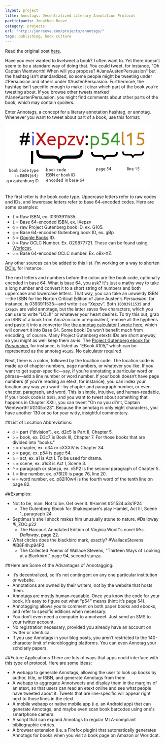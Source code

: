 ```yaml
---
layout: project
title: Annotags: Decentralized Literary Annotation Protocol
participants: Jonathan Reeve
category: projects
url: "http://jonreeve.com/projects/annotags/"
tags: publishing, book culture
---
```


Read the original post [here](http://jonreeve.com/projects/annotags/about.html).

Have you ever wanted to livetweet a book? I often want to. Yet there doesn’t seem to be a standard way of doing that. You could tweet, for instance, "Oh Captain Wentworth! When will you propose? #JaneAustenPersuasion" but the hashtag isn’t standardized, so some people might be tweeting under #Persuasion and others under #AustenPersuasion. Furthermore, the hashtag isn’t specific enough to make it clear which part of the book you’re tweeting about. If you browse other tweets marked #JaneAustenPersuasion, you might find comments about other parts of the book, which may contain spoilers. 

Enter Annotags, a concept for a literary annotation hashtag, or annotag. Whenever you want to tweet about part of a book, use this format: 

![Annotag diagram](https://github.com/JonathanReeve/JonathanReeve.github.io/blob/master/images/annotags/annotag-diagram.jpg)

The first letter is the book code type. Uppercase letters refer to raw codes and IDs, and lowercase letters refer to base 64-encoded codes. Here are some examples: 

 * `I` = Raw ISBN, ex. I0393911535. 
 * `i` = Base 64-encoded ISBN, ex. iXepzv
 * `G` = raw Project Gutenberg book ID, ex. G105. 
 * `g` = Base 64-encoded Gutenberg book ID, ex. gBp
 * `B` = [Google Books](http://books.google.com) ID. 
 * `O` = Raw OCLC Number. Ex. O29877721. These can be found using [Worldcat](http://www.worldcat.org). 
 * `o` = Base 64-encoded OCLC number. Ex. oBx-XZ.
 
Any other sources can be added to this list. I’m working on a way to shorten [DOIs](https://en.wikipedia.org/wiki/Digital_object_identifier), for instance. 

The next letters and numbers before the colon are the book code, optionally encoded in base 64. What is [base 64](http://en.wikipedia.org/wiki/Base_64), you ask? It's just a mathy way to take a long number and convert it to a short string of numbers and both uppercase and lowercase letters. That way, you can take an unwieldy ISBN—the ISBN for the Norton Critical Edition of Jane Austen’s _Persuasion_, for instance, is 0393911535—and write it as “Xepzv”. Both `I0393911535` and `iXepzv` are valid annotags, but the latter saves five characters, which you can use to write “LOL!!” or whatever your heart desires. To try this out, grab an ISBN of a book from Amazon.com or equivalent, remove all the hyphens and paste it into a converter like [the annotag calculator I wrote here](/projects/annotags), which will convert it into Base 64. Some book IDs won’t benefit much from encoding, of course. Many Project Gutenberg etexts IDs are short anyway, so you might as well keep them as-is. The [Project Gutenberg ebook for _Persuasion_](http://www.gutenberg.org/files/105/105-h/105-h.htm), for instance, is listed as “EBook #105,” which can be represented as the annotag `#G105`. No calculator required. 

Next, there is a colon, followed by the location code. The location code is made up of chapter numbers, page numbers, or whatever you like. If you want to get super-specific—say, if you’re annotating a particular word or phrase—add a line number or word number. If your book doesn’t have page numbers (if you’re reading an etext, for instance), you can index your location any way you want—by chapter and paragraph number, or even chapter, paragraph, and word. This is simple, intuitive, and human-readable. If your book code is `G105`, and you want to tweet about something that happens in Chapter XXIII, you can tweet "Oh no you di’n’t, Captain Wentworth! #G105:c23". Because the annotag is only eight characters, you have another 130 or so for your witty, insightful commentary. 

##List of Location Abbreviations: 
 * `d` = part (“division”), ex. d2c5 is Part II, Chapter 5. 
 * `b` = book, ex. D3c7 is Book III, Chapter 7. For those books that are divided into "books." 
 * `c` = chapter, ex. c34 or cXXXIV is Chapter 34. 
 * `p` = page, ex. p54 is page 54. 
 * `a` = act, ex. a1 is Act I. To be used for drama. 
 * `s` = scene, ex. a1s3 is Act I, Scene 3. 
 * `P` = paragraph or stanza, ex. c5P2 is the second paragraph of Chapter 5. 
 * `l` = line number, ex. p76l20 is page 76, line 20. 
 * `w` = word number, ex. p82l10w4 is the fourth word of the tenth line on page 82. 

##Examples: 
 * Not to be, man. Not to be. Get over it. #Hamlet #G1524:a3s1P24 
   - The Gutenberg Ebook for Shakespeare's play Hamlet, Act III, Scene 1, paragraph 24. 
 * Septimus's shell shock makes him unusually atune to nature. #Dalloway #i_ZOO:p22 
   - The Harcourt Annotated Edition of Virginia Woolf's novel _Mrs. Dalloway_, page 22. 
 * What circles does the blackbird mark, exactly? #WallaceStevens #iB8F4h:p94P2 
   - The Collected Poems of Wallace Stevens, "Thirteen Ways of Looking at a Blackbird," page 94, second stanza. 

##Here are Some of the Advantages of Annotagging: 
 * It’s decentralized, so it’s not contingent on any one particular institution or website. 
 * Annotations are owned by their writers, not by the website that hosts them. 
 * Annotags are mostly human-readable. Once you know the code for your book, it’s easy to figure out what “p54” means (hint: it’s page 54).  
 * Annotagging allows you to comment on both paper books and ebooks, and refer to specific editions when necessary. 
 * You don’t even need a computer to annotweet. Just send an SMS to your twitter account. 
 * No registration necessary, provided you already have an account on twitter or identi.ca. 
 * If you use Annotags in your blog posts, you aren’t restricted to the 140-character limit of microblogging platforms. You can even Annotag your scholarly papers. 

##Future Applications
There are lots of ways that apps could interface with this type of protocol. Here are some ideas: 

 * A webapp to generate Annotags, allowing the user to look up books by author, title, or ISBN, and generate Annotags from them. 
 * A webapp to aggregate Annotweets and display them in the margins of an etext, so that users can read an etext online and see what people have tweeted about it. Tweets that are line-specific will appear right next to those lines in the etext.
 * A mobile webapp or native mobile app (i.e. an Android app) that can generate Annotags, and maybe even scan book barcodes using one's smartphone camera. 
 * A script that can expand Annotags to regular MLA-compliant bibliographic entries. 
 * A browser extension (i.e. a Firefox plugin) that automatically generates Annotags for books when you visit a book page on Amazon or Worldcat. 

